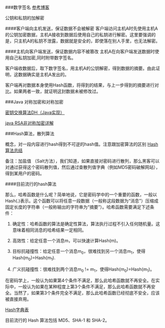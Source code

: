 ###数字签名
[参考博客](http://www.ruanyifeng.com/blog/2011/08/what_is_a_digital_signature.html)

公钥和私钥的加解密

####客户端向主机发送，保证数据不会被解密
客户端访问主机A时先使用主机A的公钥加密数据，主机A接收到数据后使用自己的私钥进行解密。这里要强调的是，只主机A的私钥不泄露，数据就是安全的，即使落在别人手里，也无法解密。

####主机向客户端发送，保证数据内容不被篡改
主机A在向客户端发送数据时使用自己私钥加密,同时附带数字签名。

客户端收数据后，取下数字签名，用主机A的公钥解密，得到数据的摘要。由此证明，这数据确实是主机A发出的。

客户端再对数据本身使用Hash函数，将得到的结果，与上一步得到的摘要进行对比。如果两者一致，就证明这封数据未被修改过。


###Java 对称加密和对称加密

[密钥交换算法DH（Java实现）](https://blog.csdn.net/ldld1717/article/details/53116048)

[java RSA非对称加密详解](https://blog.csdn.net/a394268045/article/details/52232120)


###Hash算法，散列算法

概念，对一段内容进行hash得到不可逆的hash值。注意跟加密算法的区别
[Hash算法总结](https://blog.csdn.net/asdzheng/article/details/70226007)

备注：加盐值 （Salt方法），我们知道，如果直接对密码进行散列，那么黑客可以对通过获得这个密码散列值，然后通过查散列值字典（例如MD5密码破解网站），得到某用户的密码。

####目前流行的hash算法

那么，哈希函数是什么呢？简单地说，它是密码学中的一个重要的函数，一般以Hash(.)表示。这个函数可以将任意一段数据（一般称这段数据为“消息”）压缩成固定长度的字符串（一般称输出的字符串为“摘要”）。哈希函数需要满足下述条件：

1. 确定性：哈希函数的算法是确定性算法，算法执行过程不引入任何随机量。这意味着相同消息的哈希结果一定相同。

2. 高效性：给定任意一个消息m，可以快速计算Hash(m)。

3. 目标抗碰撞性：给定任意一个消息m<sub>0</sub>，很难找到另一个消息m<sub>1</sub>，使得Hash(m<sub>0</sub>)=Hash(m<sub>1</sub>).

4. 广义抗碰撞性：很难找到两个消息m<sub>0</sub> != m<sub>1</sub>，使得Hash(m<sub>0</sub>)=Hash(m<sub>1</sub>)。

在密码学上，一般认为如果第4个条件不满足，那么此哈希函数就不再安全。在实际中，一般认为如果在某种程度上第3个条件不满足，那么此哈希函数就不再安全。当然了，如果第3个条件完全不满足，那么此哈希函数已经彻底不安全，应该被直接弃用。

[Hash字典表](https://crackstation.net)

目前流行的 Hash 算法包括 MD5、SHA-1 和 SHA-2。